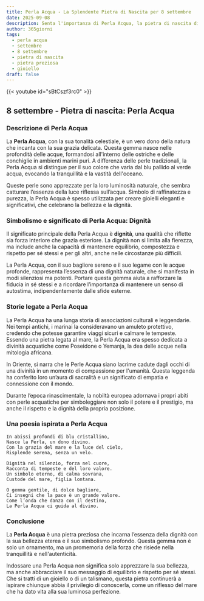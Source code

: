 ```yaml
---
title: Perla Acqua - La Splendente Pietra di Nascita per 8 settembre
date: 2025-09-08
description: Senta l'importanza di Perla Acqua, la pietra di nascita di 8 settembre che simboleggia Dignità. Lasci che la sua bellezza e il suo significato illuminino la sua giornata.
author: 365giorni
tags:
  - perla acqua
  - settembre
  - 8 settembre
  - pietra di nascita
  - pietra preziosa
  - gioiello
draft: false
---
```


{{< youtube id="sBtCszf3rc0" >}}

## 8 settembre - Pietra di nascita: Perla Acqua

### Descrizione di Perla Acqua

La **Perla Acqua**, con la sua tonalità celestiale, è un vero dono della natura che incanta con la sua grazia delicata. Questa gemma nasce nelle profondità delle acque, formandosi all'interno delle ostriche e delle conchiglie in ambienti marini puri. A differenza delle perle tradizionali, la Perla Acqua si distingue per il suo colore che varia dal blu pallido al verde acqua, evocando la tranquillità e la vastità dell'oceano.

Queste perle sono apprezzate per la loro luminosità naturale, che sembra catturare l’essenza della luce riflessa sull’acqua. Simbolo di raffinatezza e purezza, la Perla Acqua è spesso utilizzata per creare gioielli eleganti e significativi, che celebrano la bellezza e la dignità.

### Simbolismo e significato di Perla Acqua: Dignità

Il significato principale della Perla Acqua è **dignità**, una qualità che riflette sia forza interiore che grazia esteriore. La dignità non si limita alla fierezza, ma include anche la capacità di mantenere equilibrio, compostezza e rispetto per sé stessi e per gli altri, anche nelle circostanze più difficili.

La Perla Acqua, con il suo bagliore sereno e il suo legame con le acque profonde, rappresenta l’essenza di una dignità naturale, che si manifesta in modi silenziosi ma potenti. Portare questa gemma aiuta a rafforzare la fiducia in sé stessi e a ricordare l’importanza di mantenere un senso di autostima, indipendentemente dalle sfide esterne.

### Storie legate a Perla Acqua

La Perla Acqua ha una lunga storia di associazioni culturali e leggendarie. Nei tempi antichi, i marinai la consideravano un amuleto protettivo, credendo che potesse garantire viaggi sicuri e calmare le tempeste. Essendo una pietra legata al mare, la Perla Acqua era spesso dedicata a divinità acquatiche come Poseidone o Yemanja, la dea delle acque nella mitologia africana.

In Oriente, si narra che le Perle Acqua siano lacrime cadute dagli occhi di una divinità in un momento di compassione per l'umanità. Questa leggenda ha conferito loro un’aura di sacralità e un significato di empatia e connessione con il mondo.

Durante l’epoca rinascimentale, la nobiltà europea adornava i propri abiti con perle acquatiche per simboleggiare non solo il potere e il prestigio, ma anche il rispetto e la dignità della propria posizione.

### Una poesia ispirata a Perla Acqua

```
In abissi profondi di blu cristallino,  
Nasce la Perla, un dono divino.  
Con la grazia del mare e la luce del cielo,  
Risplende serena, senza un velo.  

Dignità nel silenzio, forza nel cuore,  
Racconta di tempeste e del loro valore.  
Un simbolo eterno, di calma sovrana,  
Custode del mare, figlia lontana.  

O gemma gentile, di dolce bagliore,  
Ci insegni che la pace è un grande valore.  
Come l’onda che danza con il destino,  
La Perla Acqua ci guida al divino.
```

### Conclusione

La **Perla Acqua** è una pietra preziosa che incarna l’essenza della dignità con la sua bellezza eterea e il suo simbolismo profondo. Questa gemma non è solo un ornamento, ma un promemoria della forza che risiede nella tranquillità e nell'autenticità.

Indossare una Perla Acqua non significa solo apprezzare la sua bellezza, ma anche abbracciare il suo messaggio di equilibrio e rispetto per sé stessi. Che si tratti di un gioiello o di un talismano, questa pietra continuerà a ispirare chiunque abbia il privilegio di conoscerla, come un riflesso del mare che ha dato vita alla sua luminosa perfezione.
